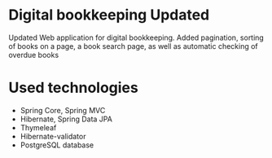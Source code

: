# Digital bookkeeping Updated 
Updated Web application for digital bookkeeping.
Added pagination, sorting of books on a page, a book search page, as well as automatic checking of overdue books
# Used technologies
* Spring Core, Spring MVC
* Hibernate, Spring Data JPA
* Thymeleaf
* Hibernate-validator
* PostgreSQL database
